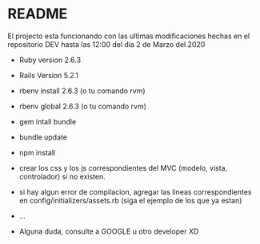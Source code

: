 # README

El projecto esta funcionando con las ultimas modificaciones hechas en el repositorio DEV hasta las 12:00 del dia 2 de Marzo del 2020

* Ruby version
    2.6.3

* Rails Version
    5.2.1

* rbenv install 2.6.3 (o tu comando rvm)

* rbenv global 2.6.3 (o tu comando rvm)

* gem intall bundle 

* bundle update

* npm install

* crear los css y los js correspondientes del MVC (modelo, vista, controlador) si no existen.

* si hay algun error de compilacion, agregar las lineas correspondientes en config/initializers/assets.rb (siga el ejemplo de los que ya estan)

* ...

* Alguna duda, consulte a GOOGLE u otro developer XD
